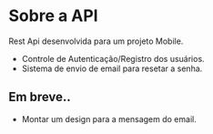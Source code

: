 # Sobre a API

Rest Api desenvolvida para um projeto Mobile.

- Controle de Autenticação/Registro dos usuários.
- Sistema de envio de email para resetar a senha.

## Em breve..

- Montar um design para a mensagem do email.
